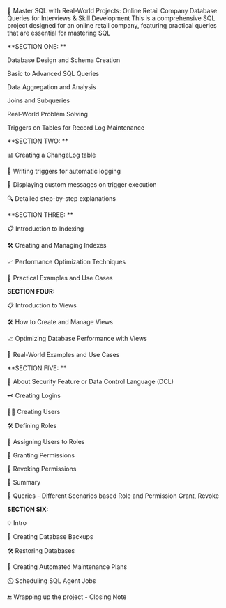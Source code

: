 🎥 Master SQL with Real-World Projects: Online Retail Company Database Queries for Interviews & Skill Development
This is  a comprehensive SQL project designed for an online retail company, featuring practical queries that are essential for mastering SQL





 **SECTION ONE: **

Database Design and Schema Creation

Basic to Advanced SQL Queries

Data Aggregation and Analysis

Joins and Subqueries

Real-World Problem Solving

Triggers on Tables for Record Log Maintenance

**SECTION TWO: **

📊 Creating a ChangeLog table

🔄 Writing triggers for automatic logging

📝 Displaying custom messages on trigger execution

🔍 Detailed step-by-step explanations




**SECTION THREE: **

📋 Introduction to Indexing

🛠️ Creating and Managing Indexes

📈 Performance Optimization Techniques

🧩 Practical Examples and Use Cases



**SECTION FOUR:**

📋 Introduction to Views

🛠️ How to Create and Manage Views

📈 Optimizing Database Performance with Views

🧩 Real-World Examples and Use Cases


**SECTION FIVE: **

📝 About Security Feature or Data Control Language (DCL)

🗝️ Creating Logins

🧑‍💻 Creating Users

🛠️ Defining Roles

🔗 Assigning Users to Roles

📝 Granting Permissions

📝 Revoking Permissions

📝 Summary

📝 Queries - Different Scenarios based Role and Permission Grant, Revoke


**SECTION SIX:**

💡 Intro

💾 Creating Database Backups

🛠️ Restoring Databases

📅 Creating Automated Maintenance Plans

⏲️ Scheduling SQL Agent Jobs

🔚 Wrapping up the project - Closing Note

